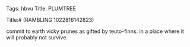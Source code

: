 Tags: hbvu
Title: PLUMTREE
  
Title:# (RAMBLING 1022816142823)  
  
commit to earth vicky prunes as gifted by teuto-finns. in a place where it will probably not survive.